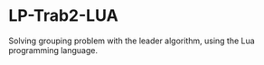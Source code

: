 # LP-Trab2-LUA
Solving grouping problem with the leader algorithm, using the Lua programming language.
